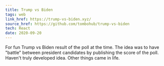 ```yaml
---
title: Trump vs Biden
tags: web
link_href: https://trump-vs-biden.xyz/
source_href: https://github.com/tombohub/trump-vs-biden
tech: React
date: 2020-09-20
---
```

For fun Trump vs Biden result of the poll at the time. The idea was to have "battle"  between president candidates by publishing the score of the poll. Haven't truly developed idea. Other things came in life.